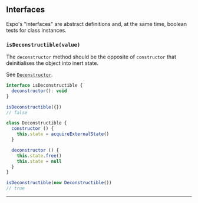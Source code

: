 ## Interfaces

Espo's "interfaces" are abstract definitions and, at the same time, boolean tests
for class instances.

### `isDeconstructible(value)`

The `deconstructor` method should be the opposite of `constructor` that
deinitialises the object into inert state.

See [`Deconstructor`](#-deconstructor-).

```js
interface isDeconstructible {
  deconstructor(): void
}

isDeconstructible({})
// false

class Deconstructible {
  constructor () {
    this.state = acquireExternalState()
  }

  deconstructor () {
    this.state.free()
    this.state = null
  }
}

isDeconstructible(new Deconstructible())
// true
```

---
